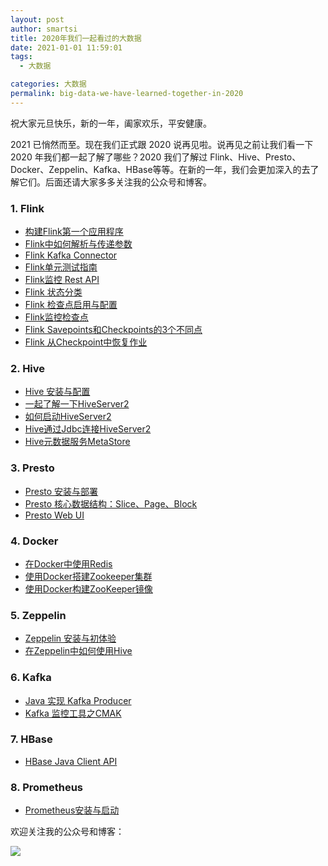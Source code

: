 ```yaml
---
layout: post
author: smartsi
title: 2020年我们一起看过的大数据
date: 2021-01-01 11:59:01
tags:
  - 大数据

categories: 大数据
permalink: big-data-we-have-learned-together-in-2020
---
```


祝大家元旦快乐，新的一年，阖家欢乐，平安健康。

2021 已悄然而至。现在我们正式跟 2020 说再见啦。说再见之前让我们看一下 2020 年我们都一起了解了哪些？2020 我们了解过 Flink、Hive、Presto、Docker、Zeppelin、Kafka、HBase等等。在新的一年，我们会更加深入的去了解它们。后面还请大家多多关注我的公众号和博客。

### 1. Flink

- [构建Flink第一个应用程序](http://smartsi.club/build-first-flink-application.html)
- [Flink中如何解析与传递参数](http://smartsi.club/parse-and-pass-arguments-in-flink.html)
- [Flink Kafka Connector](http://smartsi.club/flink-kafka-connector.html)
- [Flink单元测试指南](http://smartsi.club/a-guide-for-unit-testing-in-apache-flink.html)
- [Flink监控 Rest API](http://smartsi.club/flink-monitoring-rest-api.html)
- [Flink 状态分类](http://smartsi.club/flink-stream-working-with-state.html)
- [Flink 检查点启用与配置](http://smartsi.club/flink-stream-development-checkpointing-enable-config.html)
- [Flink监控检查点](http://smartsi.club/flink-monitor-checkpoint.html)
- [Flink Savepoints和Checkpoints的3个不同点](http://smartsi.club/differences-between-savepoints-and-checkpoints-in-flink.html)
- [Flink 从Checkpoint中恢复作业](http://smartsi.club/flink-restore-job-from-checkpoint.html)

### 2. Hive

- [Hive 安装与配置](http://smartsi.club/hive-install-and-config.html)
- [一起了解一下HiveServer2](http://smartsi.club/hiveserver2-overview.html)
- [如何启动HiveServer2](http://smartsi.club/how-to-config-and-start-hiveserver2.html)
- [Hive通过Jdbc连接HiveServer2](http://smartsi.club/hiveserver2-client-jdbc.html)
- [Hive元数据服务MetaStore](http://smartsi.club/hive-metastore-service.html)

### 3. Presto

- [Presto 安装与部署](http://smartsi.club/how-install-and-startup-presto.html)
- [Presto 核心数据结构：Slice、Page、Block](http://smartsi.club/presto-core-data-structures-slice-block-and-page.html)
- [Presto Web UI](http://smartsi.club/presto-web-ui.html)

### 4. Docker

- [在Docker中使用Redis](http://smartsi.club/docker-open-source-redis.html)
- [使用Docker搭建Zookeeper集群](http://smartsi.club/zookeeper-setup-and-run-with-docker.html)
- [使用Docker构建ZooKeeper镜像](http://smartsi.club/build-zookeeper-image-with-docker.html)

### 5. Zeppelin

- [Zeppelin 安装与初体验](http://smartsi.club/zeppelin-install-and-config.html)
- [在Zeppelin中如何使用Hive](http://smartsi.club/how-to-use-hive-in-zeppelin.html)

### 6. Kafka

- [Java 实现 Kafka Producer](http://smartsi.club/kafka-producer-in-java.html)
- [Kafka 监控工具之CMAK](http://smartsi.club/cmak-managing-apache-kafka-cluster.html)

### 7. HBase

- [HBase Java Client API](http://smartsi.club/hbase-java-client-api.html)

### 8. Prometheus

- [Prometheus安装与启动](http://smartsi.club/how-install-and-startup-prometheus.html)

欢迎关注我的公众号和博客：

![](https://github.com/sjf0115/PubLearnNotes/blob/master/image/Other/smartsi.jpg?raw=true)
